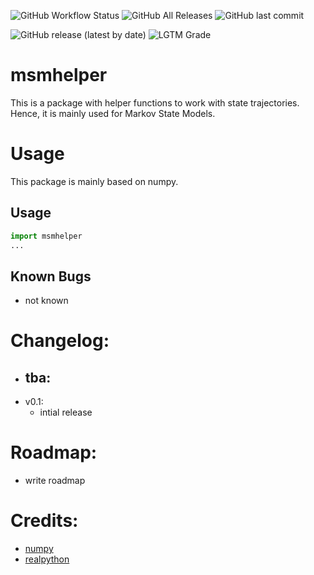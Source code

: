 ![GitHub Workflow Status](https://img.shields.io/github/workflow/status/moldyn/msmhelper/Python%20package)
![GitHub All Releases](https://img.shields.io/github/downloads/moldyn/msmhelper/total)
![GitHub last commit](https://img.shields.io/github/last-commit/moldyn/msmhelper)

![GitHub release (latest by date)](https://img.shields.io/github/v/release/moldyn/msmhelper)
![LGTM Grade](https://img.shields.io/lgtm/grade/python/github/moldyn/msmhelper?label=code%20quality&logo=lgtm)

# msmhelper

This is a package with helper functions to work with state trajectories. Hence, it is mainly used for Markov State Models.

# Usage
This package is mainly based on numpy.
## Usage
```python
import msmhelper
...
```
## Known Bugs
- not known

# Changelog:
- tba:
  - 
- v0.1:
  - intial release

# Roadmap:
- write roadmap

# Credits:
- [numpy](https://docs.scipy.org/doc/numpy)
- [realpython](https://realpython.com/)
